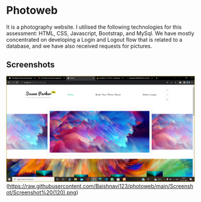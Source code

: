 
# Photoweb

It is a photography website. I utilised the following technologies for this assessment: HTML, CSS, Javascript, Bootstrap, and MySql. We have mostly concentrated on developing a Login and Logout flow that is related to a database, and we have also received requests for pictures.

## Screenshots

![App Screenshot](https://raw.githubusercontent.com/Baishnavi123/photoweb/main/Screenshot/Screenshot%20(118).png)
(https://raw.githubusercontent.com/Baishnavi123/photoweb/main/Screenshot/Screenshot%20(120).png)

